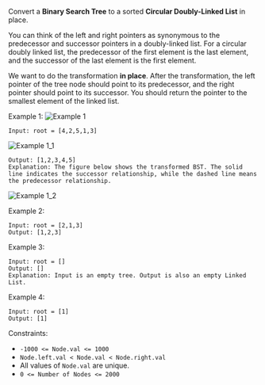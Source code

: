Convert a **Binary Search Tree** to a sorted **Circular Doubly-Linked List** in place.

You can think of the left and right pointers as synonymous to the predecessor and successor pointers in a doubly-linked list. For a circular doubly linked list, the predecessor of the first element is the last element, and the successor of the last element is the first element.

We want to do the transformation **in place**. After the transformation, the left pointer of the tree node should point to its predecessor, and the right pointer should point to its successor. You should return the pointer to the smallest element of the linked list.

Example 1:
![Example 1](https://assets.leetcode.com/uploads/2018/10/12/bstdlloriginalbst.png)
```
Input: root = [4,2,5,1,3]
```
![Example 1_1](https://assets.leetcode.com/uploads/2018/10/12/bstdllreturndll.png)
```
Output: [1,2,3,4,5]
Explanation: The figure below shows the transformed BST. The solid line indicates the successor relationship, while the dashed line means the predecessor relationship.
```
![Example 1_2](https://assets.leetcode.com/uploads/2018/10/12/bstdllreturnbst.png)

Example 2:
```
Input: root = [2,1,3]
Output: [1,2,3]
```

Example 3:
```
Input: root = []
Output: []
Explanation: Input is an empty tree. Output is also an empty Linked List.
```

Example 4:
```
Input: root = [1]
Output: [1]
```

Constraints:
* `-1000 <= Node.val <= 1000`
* `Node.left.val < Node.val < Node.right.val`
* All values of `Node.val` are unique.
* `0 <= Number of Nodes <= 2000`
